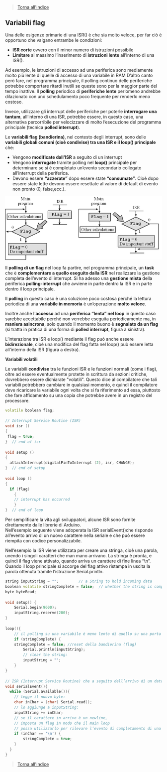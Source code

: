 >[Torna all'indice](indexinterrupts.md)
## **Variabili flag**

Una delle esigenze primarie di una ISR() è che sia molto veloce, per far ciò è opportuno che valgano entrambe le condizioni:
-	**ISR corte** ovvero con il minor numero di istruzioni possibile
-	**Limitare** al massimo l’inserimento di **istruzioni lente** all’interno di una ISR().

Ad esempio, le istruzioni di accesso ad una periferica sono mediamente molto più lente di quelle di accesso di una variabile in RAM 
D’altro canto però fare, nel programma principale, il polling continuo delle periferiche potrebbe comportare ritardi inutili se queste sono per la maggior parte del tempo inattive. Il **polling** periodico di **periferiche lente** perlomeno andrebbe dilazionato con uno schedulamento poco frequente per renderlo meno costoso.

Invece, utilizzare gli interrupt delle periferiche per poterle **interrogare una tantum**, all’interno di una ISR, potrebbe essere, in questo caso, una alternativa percorribile per velocizzare di molto l’esecuzione del programma principale (tecnica **polled interrupt**).

Le **variabili flag (bandierina)**, nel contesto degli interrupt, sono delle **variabili globali comuni (cioè condivise) tra una ISR e il loop() principale** che:
-	Vengono **modificate dall’ISR** a seguito di un interrupt
-	Vengono **interrogate** tramite polling nel **loop()** principale per determinare se si è completato un’evento secondario collegato all’interrupt della periferica.
-	Devono essere **“azzerate”** dopo essere state **“consumate”**. Cioè dopo essere state lette devono essere resettate al valore di default di evento non pronto (0, false,ecc.).

![intflag](intflag.png)
 
Il **polling di un flag** nel loop fa partire, nel programma principale, un **task** che è **complementare a quello eseguito dalla ISR** nel realizzare la gestione completa dell’evento di interrupt. Si ha adesso una **gestione mista** della periferica **polling-interrupt** che avviene in parte dentro la ISR e in parte dentro il loop principale.

Il **polling** in questo caso è una soluzione poco costosa perché la lettura periodica di una **variabile in memoria** è un’operazione **molto veloce**. 

Inoltre anche l'**accesso** ad una **periferica “lenta” nel loop** in questo caso sarebbe accettabile perché non verrebbe eseguita periodicamente ma, in **maniera asincrona**, solo quando il momento buono è **segnalato da un flag** (si tratta in pratica di una forma di **polled interrupt**, figura a sinistra).

L’interazione tra ISR e loop() mediante il flag può anche essere **bidirezionale**, cioè una modifica del flag fatta nel loop() può essere letta all’interno della ISR (figura a destra).

**Variabili volatili**

Le variabili **condivise** tra le funzioni ISR e le funzioni normali (come i flag), oltre ad essere eventualmente protette in scrittura da sezioni critiche, dovrebbero essere dichiarate "volatili". Questo dice al compilatore che tali variabili potrebbero cambiare in qualsiasi momento, e quindi il compilatore deve ricaricare la variabile ogni volta che si fa riferimento ad essa, piuttosto che fare affidamento su una copia che potrebbe avere in un registro del processore.

```C++
volatile boolean flag;

// Interrupt Service Routine (ISR)
void isr ()
{
 flag = true;
}  // end of isr

void setup ()
{
  attachInterrupt(digitalPinToInterrupt (2), isr, CHANGE);  
}  // end of setup

void loop ()
{
  if (flag)
    {
    // interrupt has occurred
    }
}  // end of loop
```

Per semplificare la vita agli sviluppatori, alcune ISR sono fornite direttamente dalle librerie di Arduino.  
Nell’esempio seguente viene adoperata la ISR serialEvent()che risponde all’evento arrivo di un nuovo carattere nella seriale e che può essere riempita con codice personalizzabile.

Nell’esempio la ISR viene utilizzata per creare una stringa, cioè una parola, unendo i singoli caratteri che man mano arrivano. La stringa è pronta, e quindi il flag viene attivato, quando arriva un carattere di fine linea “\n”.
Quando il loop principale si accorge del flag attivo ristampa in uscita la parola ottenuta tramite l’istruzione Serial.println.

```C++
string inputString = "";         // a String to hold incoming data
boolean volatile stringComplete = false;  // whether the string is complete
byte byteRead;

void setup() {                
    Serial.begin(9600);
    inputString.reserve(200);
}

loop(){
    // il polling su una variabile è meno lento di quello su una porta seriale 
    if (stringComplete) {
	stringComplete = false; //reset della bandierina (flag)
        Serial.println(inputString);
        // clear the string:
        inputString = "";
    }
}

// ISR (Interrupt Service Routine) che a seguito dell’arrivo di un dato. Crea  // una stringa da una sequenza di caratteri.
void serialEvent(){
  while (Serial.available()){
    // legge il nuovo byte:
    char inChar = (char) Serial.read();
    // lo aggiunge a inputString:
    inputString += inChar;
    // se il carattere in arrivo è un newline, 
    // imposta un flag in modo che il main loop 
    // possa utilizzarlo per rilevare l’evento di completamento di una stringa:
    if (inChar == '\n') {
        stringComplete = true;
    }
  }
}
```
>[Torna all'indice](indexinterrupts.md)

